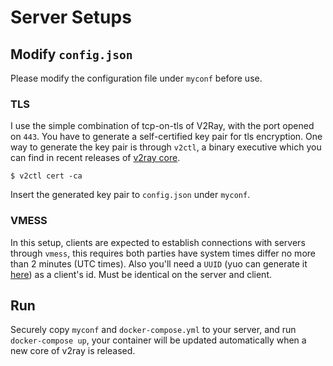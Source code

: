 # Server Setups
## Modify `config.json`
Please modify the configuration file under `myconf` before use.

### TLS
I use the simple combination of tcp-on-tls of V2Ray, with the port opened on `443`. You have to generate a self-certified key pair for tls encryption. One way to generate the key pair is through `v2ctl`, a binary executive which you can find in recent releases of [v2ray core](https://github.com/v2ray/v2ray-core/releases).
```shell
$ v2ctl cert -ca
```
Insert the generated key pair to `config.json` under `myconf`.

### VMESS
In this setup, clients are expected to establish connections with servers through `vmess`, this requires both parties have system times differ no more than 2 minutes (UTC times). Also you'll need a `UUID` (yuo can generate it [here](https://www.uuidgenerator.net/)) as a client's id. Must be identical on the server and client.

## Run
Securely copy `myconf` and `docker-compose.yml` to your server, and run `docker-compose up`, your container will be updated automatically when a new core of v2ray is released.
